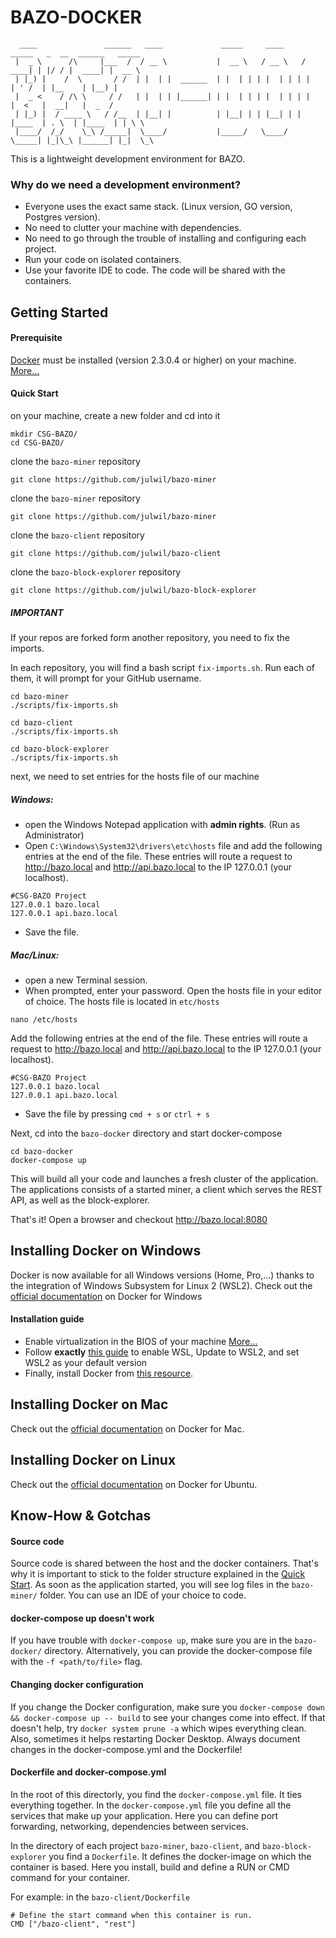 # BAZO-DOCKER
<!-- language: lang-none -->
      ____               ______   ____             _____     ____     _____   _  __  ______   _____  
     |  _ \      /\     |___  /  / __ \           |  __ \   / __ \   / ____| | |/ / |  ____| |  __ \ 
     | |_) |    /  \       / /  | |  | |  ______  | |  | | | |  | | | |      | ' /  | |__    | |__) |
     |  _ <    / /\ \     / /   | |  | | |______| | |  | | | |  | | | |      |  <   |  __|   |  _  / 
     | |_) |  / ____ \   / /__  | |__| |          | |__| | | |__| | | |____  | . \  | |____  | | \ \ 
     |____/  /_/    \_\ /_____|  \____/           |_____/   \____/   \_____| |_|\_\ |______| |_|  \_\ 
                                                                                                 
This is a lightweight development environment for BAZO.

### Why do we need a development environment?
- Everyone uses the exact same stack. (Linux version, GO version, Postgres version).
- No need to clutter your machine with dependencies.
- No need to go through the trouble of installing and configuring each project.
- Run your code on isolated containers.
- Use your favorite IDE to code. The code will be shared with the containers.

## Getting Started
#### Prerequisite
[Docker](https://www.docker.com/) must be installed (version 2.3.0.4 or higher) on your machine. [More...](#installing-docker-on-windows)

#### Quick Start
on your machine, create a new folder and cd into it 
```
mkdir CSG-BAZO/
cd CSG-BAZO/
```

clone the `bazo-miner` repository
```
git clone https://github.com/julwil/bazo-miner
```

clone the `bazo-miner` repository
```
git clone https://github.com/julwil/bazo-miner
```

clone the `bazo-client` repository
```
git clone https://github.com/julwil/bazo-client
```

clone the `bazo-block-explorer` repository
```
git clone https://github.com/julwil/bazo-block-explorer
```

##### IMPORTANT
If your repos are forked form another repository, you need to fix the imports.

In each repository, you will find a bash script `fix-imports.sh`. Run each of them, it will prompt for your GitHub username.
```shell script
cd bazo-miner
./scripts/fix-imports.sh
```
```shell script
cd bazo-client
./scripts/fix-imports.sh
```
```shell script
cd bazo-block-explorer
./scripts/fix-imports.sh
```
next, we need to set entries for the hosts file of our machine

##### Windows: 
- open the Windows Notepad application with **admin rights**. (Run as Administrator)
- Open `C:\Windows\System32\drivers\etc\hosts` file and add the following entries at the end of the file.
These entries will route a request to http://bazo.local and http://api.bazo.local to the IP 127.0.0.1 (your localhost).
```
#CSG-BAZO Project
127.0.0.1 bazo.local
127.0.0.1 api.bazo.local
```
- Save the file.

##### Mac/Linux: 
- open a new Terminal session.
- When prompted, enter your password.
Open the hosts file in your editor of choice. The hosts file is located in `etc/hosts`
```shell script
nano /etc/hosts
```
Add the following entries at the end of the file. These entries will route a request to http://bazo.local and http://api.bazo.local to the IP 127.0.0.1 (your localhost).
```
#CSG-BAZO Project
127.0.0.1 bazo.local
127.0.0.1 api.bazo.local
```
- Save the file by pressing `cmd + s` or `ctrl + s`

Next, cd into the `bazo-docker` directory and start docker-compose
```shell script
cd bazo-docker
docker-compose up
```
This will build all your code and launches a fresh cluster of the application.
The applications consists of a started miner, a client which serves the REST API, as well as the block-explorer.

That's it! Open a browser and checkout http://bazo.local:8080

## Installing Docker on Windows
Docker is now available for all Windows versions (Home, Pro,...) thanks to the integration of Windows Subsystem for Linux 2 (WSL2).
Check out the [official documentation](https://docs.docker.com/docker-for-windows/install/) on Docker for Windows

#### Installation guide
- Enable virtualization in the BIOS of your machine [More...](https://www.bleepingcomputer.com/tutorials/how-to-enable-cpu-virtualization-in-your-computer-bios/#:~:text=CPU%20Virtualization%20is%20a%20hardware,it%20was%20multiple%20individual%20CPUs.&text=Unfortunately%2C%20in%20many%20cases%20CPU,to%20take%20advantage%20of%20it.)
- Follow **exactly** [this guide](https://docs.microsoft.com/en-us/windows/wsl/install-win10) to enable WSL, Update to WSL2, and set WSL2 as your default version
- Finally, install Docker from [this resource](https://docs.docker.com/docker-for-windows/install-windows-home/).

## Installing Docker on Mac
Check out the [official documentation](https://docs.docker.com/docker-for-mac/install/) on Docker for Mac.

## Installing Docker on Linux
Check out the [official documentation](https://docs.docker.com/engine/install/ubuntu/) on Docker for Ubuntu.


## Know-How & Gotchas
#### Source code
Source code is shared between the host and the docker containers. That's why it is important to stick to the folder structure explained in the [Quick Start](#quick-start). As soon as the application started, you will see log files in the `bazo-miner/` folder. You can use an IDE of your choice to code.

#### docker-compose up doesn't work
If you have trouble with `docker-compose up`, make sure you are in the `bazo-docker/` directory. Alternatively, you can provide the docker-compose file with the `-f <path/to/file>` flag.

#### Changing docker configuration
If you change the Docker configuration, make sure you `docker-compose down && docker-compose up -- build` to see your changes come into effect. If that doesn't help, try `docker system prune -a` which wipes everything clean. Also, sometimes it helps restarting Docker Desktop.
Always document changes in the docker-compose.yml and the Dockerfile!

#### Dockerfile and docker-compose.yml
In the root of this directorly, you find the `docker-compose.yml` file. It ties everything together.
In the `docker-compose.yml` file you define all the services that make up your application. Here you can define port forwarding, networking, dependencies between services.

In the directory of each project `bazo-miner`, `bazo-client`, and `bazo-block-explorer`  you find a `Dockerfile`. It defines the docker-image on which the container is based. Here you install, build and define a RUN or CMD command for your container.


For example: in the `bazo-client/Dockerfile`
```shell script
# Define the start command when this container is run.
CMD ["/bazo-client", "rest"]
```